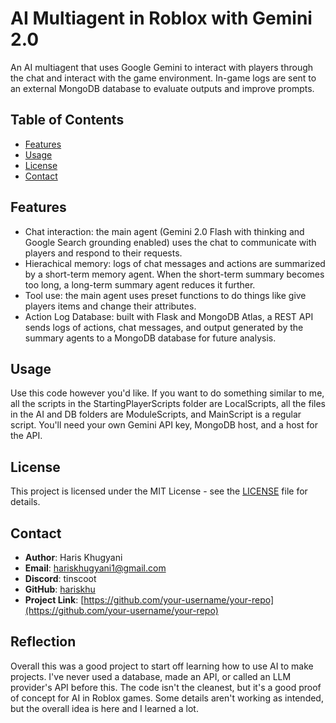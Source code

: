 # AI Multiagent in Roblox with Gemini 2.0

An AI multiagent that uses Google Gemini to interact with players through the chat and interact with the game environment. In-game logs are sent to an external MongoDB database to evaluate outputs and improve prompts.

## Table of Contents

- [Features](#features)
- [Usage](#usage)
- [License](#license)
- [Contact](#contact)

## Features

- Chat interaction: the main agent (Gemini 2.0 Flash with thinking and Google Search grounding enabled) uses the chat to communicate with players and respond to their requests.
- Hierachical memory: logs of chat messages and actions are summarized by a short-term memory agent. When the short-term summary becomes too long, a long-term summary agent reduces it further.
- Tool use: the main agent uses preset functions to do things like give players items and change their attributes.
- Action Log Database: built with Flask and MongoDB Atlas, a REST API sends logs of actions, chat messages, and output generated by the summary agents to a MongoDB database for future analysis.

## Usage

Use this code however you'd like. If you want to do something similar to me, all the scripts in the StartingPlayerScripts folder are LocalScripts, all the files in the AI and DB folders are ModuleScripts, and MainScript is a regular script. You'll need your own Gemini API key, MongoDB host, and a host for the API.

## License

This project is licensed under the MIT License - see the [LICENSE](LICENSE) file for details.

## Contact

- **Author**: Haris Khugyani
- **Email**: hariskhugyani1@gmail.com
- **Discord**: tinscoot
- **GitHub**: [hariskhu](https://github.com/hariskhu)
- **Project Link**: [https://github.com/your-username/your-repo](https://github.com/your-username/your-repo)

## Reflection

Overall this was a good project to start off learning how to use AI to make projects. I've never used a database, made an API, or called an LLM provider's API before this. The code isn't the cleanest, but it's a good proof of concept for AI in Roblox games. Some details aren't working as intended, but the overall idea is here and I learned a lot.

